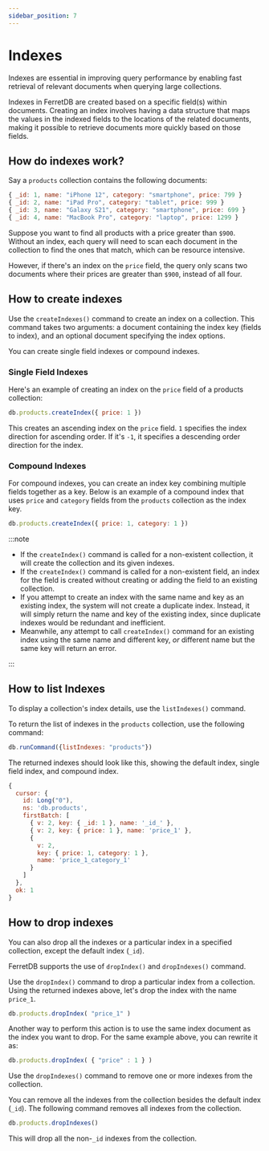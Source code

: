 ```yaml
---
sidebar_position: 7
---
```


# Indexes

Indexes are essential in improving query performance by enabling fast retrieval of relevant documents when querying large collections.

Indexes in FerretDB are created based on a specific field(s) within documents.
Creating an index involves having a data structure that maps the values in the indexed fields to the locations of the related documents, making it possible to retrieve documents more quickly based on those fields.

## How do indexes work?

Say a `products` collection contains the following documents:

```js
{ _id: 1, name: "iPhone 12", category: "smartphone", price: 799 }
{ _id: 2, name: "iPad Pro", category: "tablet", price: 999 }
{ _id: 3, name: "Galaxy S21", category: "smartphone", price: 699 }
{ _id: 4, name: "MacBook Pro", category: "laptop", price: 1299 }
```

Suppose you want to find all products with a price greater than `$900`.
Without an index, each query will need to scan each document in the collection to find the ones that match, which can be resource intensive.

However, if there's an index on the `price` field, the query only scans two documents where their prices are greater than `$900`, instead of all four.

## How to create indexes

Use the `createIndexes()` command to create an index on a collection.
This command takes two arguments: a document containing the index key (fields to index), and an optional document specifying the index options.

You can create single field indexes or compound indexes.

### Single Field Indexes

Here's an example of creating an index on the `price` field of a products collection:

```js
db.products.createIndex({ price: 1 })
```

This creates an ascending index on the `price` field.
`1` specifies the index direction for ascending order.
If it's `-1`, it specifies a descending order direction for the index.

### Compound Indexes

For compound indexes, you can create an index key combining multiple fields together as a key.
Below is an example of a compound index that uses `price` and `category` fields from the `products` collection as the index key.

```js
db.products.createIndex({ price: 1, category: 1 })
```

:::note

* If the `createIndex()` command is called for a non-existent collection, it will create the collection and its given indexes.
* If the `createIndex()` command is called for a non-existent field, an index for the field is created without creating or adding the field to an existing collection.
* If you attempt to create an index with the same name and key as an existing index, the system will not create a duplicate index.
Instead, it will simply return the name and key of the existing index, since duplicate indexes would be redundant and inefficient.
* Meanwhile, any attempt to call `createIndex()` command for an existing index using the same name and different key, _or_ different name but the same key will return an error.

:::

## How to list Indexes

To display a collection's index details, use the `listIndexes()` command.

To return the list of indexes in the `products` collection, use the following command:

```js
db.runCommand({listIndexes: "products"})
```

The returned indexes should look like this, showing the default index, single field index, and compound index.

```js
{
  cursor: {
    id: Long("0"),
    ns: 'db.products',
    firstBatch: [
      { v: 2, key: { _id: 1 }, name: '_id_' },
      { v: 2, key: { price: 1 }, name: 'price_1' },
      {
        v: 2,
        key: { price: 1, category: 1 },
        name: 'price_1_category_1'
      }
    ]
  },
  ok: 1
}
```

## How to drop indexes

You can also drop all the indexes or a particular index in a specified collection, except the default index (`_id`).

FerretDB supports the use of `dropIndex()` and `dropIndexes()` command.

Use the `dropIndex()` command to drop a particular index from a collection.
Using the returned indexes above, let's drop the index with the name `price_1`.

```js
db.products.dropIndex( "price_1" )
```

Another way to perform this action is to use the same index document as the index you want to drop.
For the same example above, you can rewrite it as:

```js
db.products.dropIndex( { "price" : 1 } )
```

Use the `dropIndexes()` command to remove one or more indexes from the collection.

You can remove all the indexes from the collection besides the default index (`_id`).
The following command removes all indexes from the collection.

```js
db.products.dropIndexes()
```

This will drop all the non-`_id` indexes from the collection.
